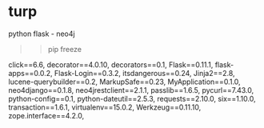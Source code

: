 # turp
python flask - neo4j 

>> pip freeze
  
  click==6.6,
  decorator==4.0.10,
  decorators==0.1,
  Flask==0.11.1,
  flask-apps==0.0.2,
  Flask-Login==0.3.2,
  itsdangerous==0.24,
  Jinja2==2.8,
  lucene-querybuilder==0.2,
  MarkupSafe==0.23,
  MyApplication==0.1.0,
  neo4django==0.1.8,
  neo4jrestclient==2.1.1,
  passlib==1.6.5,
  pycurl==7.43.0,
  python-config==0.1,
  python-dateutil==2.5.3,
  requests==2.10.0,
  six==1.10.0,
  transaction==1.6.1,
  virtualenv==15.0.2,
  Werkzeug==0.11.10,
  zope.interface==4.2.0,
